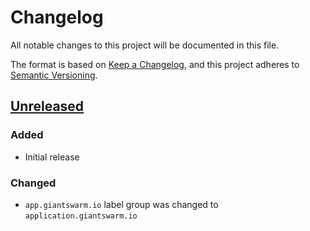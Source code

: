 # Changelog

All notable changes to this project will be documented in this file.

The format is based on [Keep a Changelog](https://keepachangelog.com/en/1.0.0/),
and this project adheres to [Semantic Versioning](https://semver.org/spec/v2.0.0.html).

## [Unreleased]

### Added
- Initial release

### Changed
- `app.giantswarm.io` label group was changed to `application.giantswarm.io`

[Unreleased]: https://github.com/giantswarm/gateway-api/tree/main
